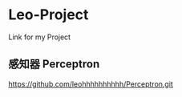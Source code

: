 # Leo-Project
Link for my Project
## 感知器 Perceptron
https://github.com/leohhhhhhhhhh/Perceptron.git
